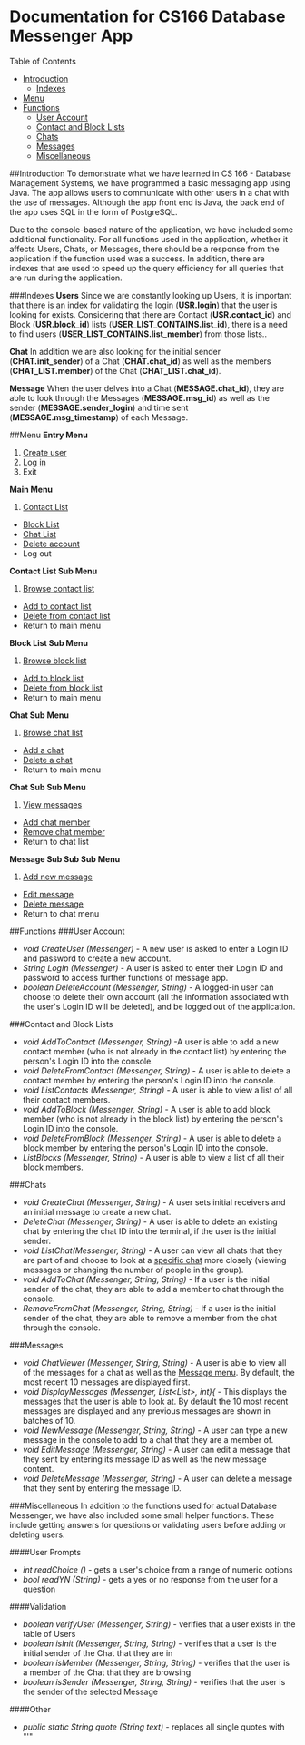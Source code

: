 # Documentation for CS166 Database Messenger App

Table of Contents
* [Introduction](#intro)
  * [Indexes](#index)
* [Menu](#menu)
* [Functions](#func)
  * [User Account](#accnt)
  * [Contact and Block Lists](#lists)
  * [Chats](#chat)
  * [Messages](#msgs)
  * [Miscellaneous](#misc)

##<a name="intro">Introduction</a>
To demonstrate what we have learned in CS 166 - Database Management Systems, we have programmed a basic messaging app using Java. The app allows users to communicate with other users in a chat with the use of messages. Although the app front end is Java, the back end of the app uses SQL in the form of PostgreSQL.

Due to the console-based nature of the application, we have included some additional functionality. For all functions used in the application, whether it affects Users, Chats, or Messages, there should be a response from the application if the function used was a success. In addition, there are indexes that are used to speed up the query efficiency for all queries that are run during the application.

###<a name="index">Indexes</a>
**Users**
Since we are constantly looking up Users, it is important that there is an index for validating the login (**USR.login**) that the user is looking for exists. Considering that there are Contact (**USR.contact_id**) and Block (**USR.block_id**) lists (**USER_LIST_CONTAINS.list_id**), there is a need to find users (**USER_LIST_CONTAINS.list_member**) from those lists..

**Chat**
In addition we are also looking for the initial sender (**CHAT.init_sender**) of a Chat (**CHAT.chat_id**) as well as the members (**CHAT_LIST.member**) of the Chat (**CHAT_LIST.chat_id**).

**Message**
When the user delves into a Chat (**MESSAGE.chat_id**), they are able to look through the Messages (**MESSAGE.msg_id**) as well as the sender (**MESSAGE.sender_login**) and time sent (**MESSAGE.msg_timestamp**) of each Message.

##<a name="menu">Menu</a>
**Entry Menu**
1. [Create user](#userCreate)
2. [Log in](#userLogin)
3. Exit

**Main Menu**
1. [Contact List](#contactMenu)
- [Block List](#blockMenu)
- [Chat List](#chatMenu)
- [Delete account](#userDelete)
- Log out

<a name="contactMenu">**Contact List Sub Menu**</a>
1. [Browse contact list](#contactBrowse)
- [Add to contact list](#contactAdd)
- [Delete from contact list](#contactDelete)
- Return to main menu

<a name="blockMenu">**Block List Sub Menu**</a>
1. [Browse block list](#blockBrowse)
- [Add to block list](#blockAdd)
- [Delete from block list](#blockDelete)
- Return to main menu

<a name="chatMenu">**Chat Sub Menu**</a>
1. [Browse chat list](#chatBrowse)
- [Add a chat](#chatAdd)
- [Delete a chat](#chatDelete)
- Return to main menu

<a name="chatMenu2">**Chat Sub Sub Menu**</a>
1. [View messages](#msgBrowse)
- [Add chat member](#chatMemAdd)
-  [Remove chat member](#chatMemDelete)
- Return to chat list

<a name="msgMenu">**Message Sub Sub Sub Menu**</a>
1. [Add new message](#msgAdd)
- [Edit message](#msgEdit)
- [Delete message](#msgDelete)
- Return to chat menu

##<a name="func">Functions</a>
###<a name="accnt">User Account</a>
* <a name="userCreate">*void CreateUser (Messenger)*</a> - A new user is asked to enter a Login ID and password to create a new account.
* <a name="userLogin">*String LogIn (Messenger)*</a> - A user is asked to enter their Login ID and password to access further functions of message app.
* <a name="userDelete">*boolean DeleteAccount (Messenger, String)*</a> - A logged-in user can choose to delete their own account (all the information associated with the user's Login ID will be deleted), and be logged out of the application.

###<a name="lists">Contact and Block Lists</a>
* <a name="contactAdd">*void AddToContact (Messenger, String)*</a> -A user is able to add a new contact member (who is not already in the contact list) by entering the person's Login ID into the console.
* <a name="contactDelete">*void DeleteFromContact (Messenger, String)*</a> - A user is able to delete a contact member by entering the person's Login ID into the console.
* <a name="contactBrowse">*void ListContacts (Messenger, String)*</a> - A user is able to view a list of all their contact members.
* <a name="blockAdd">*void AddToBlock (Messenger, String)*</a> - A user is able to add block member (who is not already in the block list) by entering the person's Login ID into the console.
* <a name="blockDelete">*void DeleteFromBlock (Messenger, String)*</a> - A user is able to delete a block member by entering the person's Login ID into the console.
* <a name="blockBrowse">*ListBlocks (Messenger, String)*</a> - A user is able to view a list of all their block members.

###<a name="chat">Chats</a>
* <a name="chatAdd">*void CreateChat (Messenger, String)*</a> - A user sets initial receivers and an initial message to create a new chat.
* <a name="chatDelete">*DeleteChat (Messenger, String)*</a> - A user is able to delete an existing chat by entering the chat ID into the terminal, if the user is the initial sender. 
* <a name="chatBrowse">*void ListChat(Messenger, String)*</a> - A user can view all chats that they are part of and choose to look at a [specific chat](#chatMenu2) more closely (viewing messages or changing the number of people in the group).
* <a name="chatMemAdd">*void AddToChat (Messenger, String, String)*</a> - If a user is the initial sender of the chat, they are able to add a member to chat through the console.
* <a name="ChatMemDelete">*RemoveFromChat (Messenger, String, String)*</a> - If a user is the initial sender of the chat, they are able to remove a member from the chat through the console.

###<a name="msgs">Messages</a>
* <a name="msgBrowse">*void ChatViewer (Messenger, String, String)*</a> - A user is able to view all of the messages for a chat as well as the [Message menu](#msgMenu). By default, the most recent 10 messages are displayed first.
* <a name="msgMore">*void DisplayMessages (Messenger, List<List<String>>, int){*</a> - This displays the messages that the user is able to look at. By default the 10 most recent messages are displayed and any previous messages are shown in batches of 10.
* <a name="msgAdd">*void NewMessage (Messenger, String, String)*</a> - A user can type a new message in the console to add to a chat that they are a member of.
* <a name="msgEdit">*void EditMessage (Messenger, String)*</a> - A user can edit a message that they sent by entering its message ID as well as the new message content.
* <a name="msgDelete">*void DeleteMessage (Messenger, String)*</a> - A user can delete a message that they sent by entering the message ID.

###<a name="misc">Miscellaneous</a>
In addition to the functions used for actual Database Messenger, we have also included some small helper functions. These include getting answers for questions or validating users before adding or deleting users.

####User Prompts
* *int readChoice ()* - gets a user's choice from a range of numeric options
* *bool readYN (String)* - gets a yes or no response from the user for a question

####Validation
* *boolean verifyUser (Messenger, String)* - verifies that a user exists in the table of Users
* *boolean isInit (Messenger, String, String)* - verifies that a user is the initial sender of the Chat that they are in
* *boolean isMember (Messenger, String, String)* - verifies that the user is a member of the Chat that they are browsing
* *boolean isSender (Messenger, String, String)* - verifies that the user is the sender of the selected Message

####Other
* *public static String quote (String text)* - replaces all single quotes with "\'"
